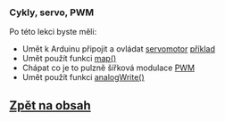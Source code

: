 ### Cykly, servo, PWM

Po této lekci byste měli: 

- Umět k Arduinu připojit a ovládat [servomotor](https://navody.dratek.cz/arduino-projekty/servo-motor.html) [příklad](/prezentace/03_priklad.md)
- Umět použít funkci [map()](https://bastlirna.hwkitchen.cz/uzitecne-funkce-3/#map)
- Chápat co je to pulzně šířková modulace [PWM](https://cs.wikipedia.org/wiki/Pulzn%C4%9B_%C5%A1%C3%AD%C5%99kov%C3%A1_modulace)
- Umět použít funkci [analogWrite()](https://bastlirna.hwkitchen.cz/arduino-zaklady-6-zhasinani/)

## [Zpět na obsah](README.md)
